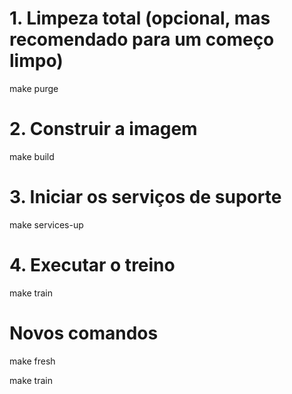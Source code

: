 # 1. Limpeza total (opcional, mas recomendado para um começo limpo)
make purge

# 2. Construir a imagem
make build

# 3. Iniciar os serviços de suporte
make services-up

# 4. Executar o treino
make train

# Novos comandos

make fresh 

make train